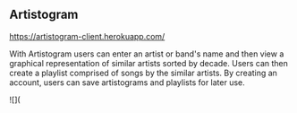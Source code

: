 ## Artistogram

https://artistogram-client.herokuapp.com/

With Artistogram users can enter an artist or band's name and then view a graphical representation of similar artists sorted by decade. 
Users can then create a playlist comprised of songs by the similar artists. By creating an account, users can save artistograms and
playlists for later use. 

![](

